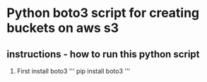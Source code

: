 # Python boto3 script for creating buckets on aws s3
## instructions - how to run this python script
1) First install boto3
'''
pip install boto3
'''
